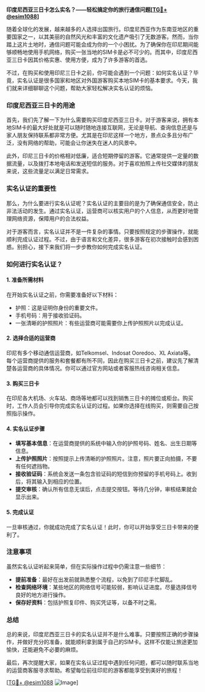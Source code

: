 **印度尼西亚三日卡怎么实名？——轻松搞定你的旅行通信问题[[TG💪+ @esim1088](https://t.me/s/esim1088)]**

随着全球化的发展，越来越多的人选择出国旅行。印度尼西亚作为东南亚地区的重要国家之一，以其美丽的自然风光和丰富的文化遗产吸引了无数游客。然而，当你踏上这片土地时，通信问题可能会成为你的一个小困扰。为了确保你在印尼期间能够顺畅地使用手机网络，购买一张当地的SIM卡是必不可少的。而其中，印度尼西亚三日卡因其价格实惠、使用方便，成为了许多游客的首选。

不过，在购买和使用印尼三日卡之前，你可能会遇到一个问题：如何实名认证？毕竟，实名认证是很多国家和地区对外国游客购买本地SIM卡的基本要求。今天，我们就来详细聊聊这个问题，帮助大家轻松解决实名认证的烦恼。

### 印度尼西亚三日卡的用途

首先，我们先了解一下为什么需要购买印度尼西亚三日卡。对于游客来说，拥有本地SIM卡的最大好处就是可以随时随地连接互联网，无论是导航、查询信息还是与家人朋友保持联系都非常方便。尤其是在印尼这样一个地方，景点众多且分布广泛，没有网络的帮助，可能会让你迷失在迷人的风景中。

此外，印尼三日卡的价格相对低廉，适合短期停留的游客。它通常提供一定量的数据流量，以及拨打本地电话和发送短信的服务。对于喜欢拍照上传社交媒体的朋友来说，这些流量足以满足日常需求。

### 实名认证的重要性

那么，为什么要进行实名认证呢？实名认证的主要目的是为了确保通信安全，防止非法活动的发生。通过实名认证，运营商可以核实用户的个人信息，从而更好地管理网络资源，保障用户的合法权益。

对于游客而言，实名认证并不是一件复杂的事情。只要按照规定的步骤操作，就能顺利完成认证过程。不过，由于语言和文化差异，很多游客在初次接触时会感到困惑。别担心，接下来我们将一步步教你如何完成实名认证。

### 如何进行实名认证？

#### 1. 准备所需材料

在开始实名认证之前，你需要准备好以下材料：

- 护照：这是证明你身份的重要文件。
- 手机号码：用于接收验证码。
- 一张清晰的护照照片：有些运营商可能需要你上传护照照片以完成认证。

#### 2. 选择合适的运营商

印尼有多个移动通信运营商，如Telkomsel、Indosat Ooredoo、XL Axiata等。每个运营商提供的服务和套餐都有所不同，因此在购买三日卡之前，建议先了解清楚各运营商的具体情况。你可以通过官方网站或者客服热线咨询相关信息。

#### 3. 购买三日卡

在印尼各大机场、火车站、商场等地都可以找到销售三日卡的摊位或柜台。购买时，工作人员会引导你完成实名认证的过程。如果你选择在线购买，则需要自己按照指示操作。

#### 4. 实名认证步骤

- **填写基本信息**：在运营商提供的系统中输入你的护照号码、姓名、出生日期等信息。
- **上传护照照片**：按照提示上传清晰的护照照片。注意，照片要正向拍摄，不要有任何遮挡物。
- **接收验证码**：系统会发送一条包含验证码的短信到你预留的手机号码上。收到后，将其输入到相应的位置。
- **提交审核**：确认所有信息无误后，点击提交按钮。等待几分钟，审核结果就会显示出来。

#### 5. 完成认证

一旦审核通过，你就成功完成了实名认证！此时，你可以开始享受三日卡带来的便利了。

### 注意事项

虽然实名认证听起来简单，但在实际操作过程中仍需注意一些细节：

- **提前准备**：最好在出发前就熟悉整个流程，以免到了印尼手忙脚乱。
- **检查网络环境**：某些地区的网络信号可能较弱，影响认证进度。尽量选择信号良好的地方进行操作。
- **保存好资料**：包括护照复印件、购买凭证等，以备不时之需。

### 总结

总的来说，印度尼西亚三日卡的实名认证并不是什么难事。只要按照正确的步骤操作，并做好充分的准备，就能顺利拿到属于自己的SIM卡。这样不仅能让旅途更加愉快，还能避免不必要的麻烦。

最后，再次提醒大家，如果在实名认证过程中遇到任何问题，都可以随时联系当地的运营商客服寻求帮助。希望每位前往印尼的游客都能享受到美好的旅程！

[[TG💪+ @esim1088](https://t.me/s/esim1088) ![Image](https://i.postimg.cc/4NQfJmqS/Snipaste-2025-05-13-00-14-12.png)]